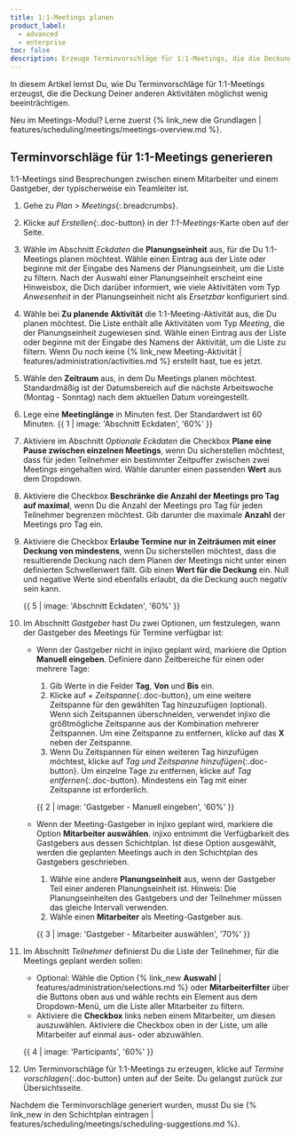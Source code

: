 ```yaml
---
title: 1:1-Meetings planen
product_label:
  - advanced
  - enterprise
toc: false
description: Erzeuge Terminvorschläge für 1:1-Meetings, die die Deckung Deiner anderen Aktivitäten möglichst wenig beeinträchtigen (Meetings-Modul).
---
```


In diesem Artikel lernst Du, wie Du Terminvorschläge für 1:1-Meetings erzeugst, die die Deckung Deiner anderen Aktivitäten möglichst wenig beeinträchtigen.

Neu im Meetings-Modul? Lerne zuerst {% link_new die Grundlagen | features/scheduling/meetings/meetings-overview.md %}.

## Terminvorschläge für 1:1-Meetings generieren

1:1-Meetings sind Besprechungen zwischen einem Mitarbeiter und einem Gastgeber, der typischerweise ein Teamleiter ist.

1. Gehe zu *Plan > Meetings*{:.breadcrumbs}.
2. Klicke auf *Erstellen*{:.doc-button} in der *1:1-Meetings*-Karte oben auf der Seite.
3. Wähle im Abschnitt *Eckdaten* die **Planungseinheit** aus, für die Du 1:1-Meetings planen möchtest. Wähle einen Eintrag aus der Liste oder beginne mit der Eingabe des Namens der Planungseinheit, um die Liste zu filtern. Nach der Auswahl einer Planungseinheit erscheint eine Hinweisbox, die Dich darüber informiert, wie viele Aktivitäten vom Typ *Anwesenheit* in der Planungseinheit nicht als *Ersetzbar* konfiguriert sind.
4. Wähle bei **Zu planende Aktivität** die 1:1-Meeting-Aktivität aus, die Du planen möchtest. Die Liste enthält alle Aktivitäten vom Typ *Meeting*, die der Planungseinheit zugewiesen sind. Wähle einen Eintrag aus der Liste oder beginne mit der Eingabe des Namens der Aktivität, um die Liste zu filtern. Wenn Du noch keine {% link_new Meeting-Aktivität | features/administration/activities.md %} erstellt hast, tue es jetzt.
5. Wähle den **Zeitraum** aus, in dem Du Meetings planen möchtest. Standardmäßig ist der Datumsbereich auf die nächste Arbeitswoche (Montag - Sonntag) nach dem aktuellen Datum voreingestellt.
6. Lege eine **Meetinglänge** in Minuten fest. Der Standardwert ist 60 Minuten.
    {{ 1 | image: 'Abschnitt Eckdaten', '60%' }}

7. Aktiviere im Abschnitt *Optionale Eckdaten* die Checkbox **Plane eine Pause zwischen einzelnen Meetings**, wenn Du sicherstellen möchtest, dass für jeden Teilnehmer ein bestimmter Zeitpuffer zwischen zwei Meetings eingehalten wird. Wähle darunter einen passenden **Wert** aus dem Dropdown.
8. Aktiviere die Checkbox **Beschränke die Anzahl der Meetings pro Tag auf maximal**, wenn Du die Anzahl der Meetings pro Tag für jeden Teilnehmer begrenzen möchtest. Gib darunter die maximale **Anzahl** der Meetings pro Tag ein.
9. Aktiviere die Checkbox **Erlaube Termine nur in Zeiträumen mit einer Deckung von mindestens**, wenn Du sicherstellen möchtest, dass die resultierende Deckung nach dem Planen der Meetings nicht unter einen definierten Schwellenwert fällt. Gib einen **Wert für die Deckung** ein. Null und negative Werte sind ebenfalls erlaubt, da die Deckung auch negativ sein kann.

    {{ 5 | image: 'Abschnitt Eckdaten', '60%' }}

10. Im Abschnitt *Gastgeber* hast Du zwei Optionen, um festzulegen, wann der Gastgeber des Meetings für Termine verfügbar ist:
    - Wenn der Gastgeber nicht in injixo geplant wird, markiere die Option **Manuell eingeben**. Definiere dann Zeitbereiche für einen oder mehrere Tage:
      1. Gib Werte in die Felder **Tag**, **Von** und **Bis** ein.
      2. Klicke auf *+ Zeitspanne*{:.doc-button}, um eine weitere Zeitspanne für den gewählten Tag hinzuzufügen (optional). Wenn sich Zeitspannen überschneiden, verwendet injixo die größtmögliche Zeitspanne aus der Kombination mehrerer Zeitspannen. Um eine Zeitspanne zu entfernen, klicke auf das **X** neben der Zeitspanne.
      3. Wenn Du Zeitspannen für einen weiteren Tag hinzufügen möchtest, klicke auf *Tag und Zeitspanne hinzufügen*{:.doc-button}. Um einzelne Tage zu entfernen, klicke auf *Tag entfernen*{:.doc-button}. Mindestens ein Tag mit einer Zeitspanne ist erforderlich.

        {{ 2 | image: 'Gastgeber - Manuell eingeben', '60%' }}

    - Wenn der Meeting-Gastgeber in injixo geplant wird, markiere die Option **Mitarbeiter auswählen**. injixo entnimmt die Verfügbarkeit des Gastgebers aus dessen Schichtplan. Ist diese Option ausgewählt, werden die geplanten Meetings auch in den Schichtplan des Gastgebers geschrieben.
       1. Wähle eine andere **Planungseinheit** aus, wenn der Gastgeber Teil einer anderen Planungseinheit ist. Hinweis: Die Planungseinheiten des Gastgebers und der Teilnehmer müssen das gleiche Intervall verwenden.
       2. Wähle einen **Mitarbeiter** als Meeting-Gastgeber aus.

       {{ 3 | image: 'Gastgeber - Mitarbeiter auswählen', '70%' }}

 11. Im Abschnitt *Teilnehmer* definierst Du die Liste der Teilnehmer, für die Meetings geplant werden sollen:
     - Optional: Wähle die Option {% link_new **Auswahl** | features/administration/selections.md %} oder **Mitarbeiterfilter** über die Buttons oben aus und wähle rechts ein Element aus dem Dropdown-Menü, um die Liste aller Mitarbeiter zu filtern.
     - Aktiviere die **Checkbox** links neben einem Mitarbeiter, um diesen auszuwählen. Aktiviere die Checkbox oben in der Liste, um alle Mitarbeiter auf einmal aus- oder abzuwählen.

     {{ 4 | image: 'Participants', '60%' }}

 12. Um Terminvorschläge für 1:1-Meetings zu erzeugen, klicke auf *Termine vorschlagen*{:.doc-button} unten auf der Seite. Du gelangst zurück zur Übersichtsseite.

 Nachdem die Terminvorschläge generiert wurden, musst Du sie {% link_new in den Schichtplan eintragen | features/scheduling/meetings/scheduling-suggestions.md %}.
